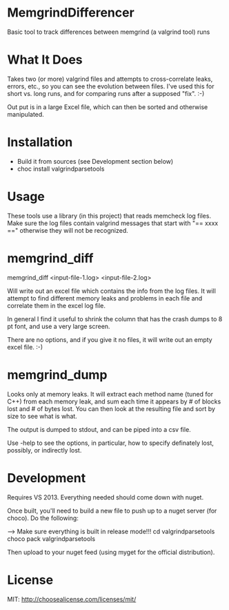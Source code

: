 # MemgrindDifferencer
Basic tool to track differences between memgrind (a valgrind tool) runs

What It Does
============

Takes two (or more) valgrind files and attempts to cross-correlate leaks, errors, etc., so you can see the evolution
between files. I've used this for short vs. long runs, and for comparing runs after a supposed "fix". :-)

Out put is in a large Excel file, which can then be sorted and otherwise manipulated.

Installation
============

- Build it from sources (see Development section below)
- choc install valgrindparsetools

Usage
=====

These tools use a library (in this project) that reads memcheck log files. Make sure the log files contain valgrind messages
that start with "== xxxx ==" otherwise they will not be recognized.

memgrind_diff
=============

memgrind_diff <input-file-1.log> <input-file-2.log>

Will write out an excel file which contains the info from the log files. It will attempt to find different memory leaks and problems in each file and
correlate them in the excel log file.

In general I find it useful to shrink the column that has the crash dumps to 8 pt font, and use a very large screen.

There are no options, and if you give it no files, it will write out an empty excel file. :-)

memgrind_dump
=============

Looks only at memory leaks. It will extract each method name (tuned for C++) from each memory leak, and sum each time it appears by # of blocks
lost and # of bytes lost. You can then look at the resulting file and sort by size to see what is what.

The output is dumped to stdout, and can be piped into a csv file.

Use -help to see the options, in particular, how to specify definately lost, possibly, or indirectly lost.

Development
===========
Requires VS 2013. Everything needed should come down with nuget.

Once built, you'll need to build a new file to push up to a nuget server (for choco). Do the following:

--> Make sure everything is built in release mode!!!
cd valgrindparsetools
choco pack valgrindparsetools

Then upload to your nuget feed (using myget for the official distribution).

License
=======
MIT: http://choosealicense.com/licenses/mit/